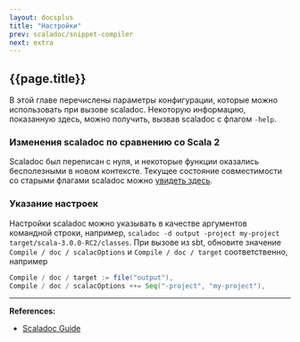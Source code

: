 ```yaml
---
layout: docsplus
title: "Настройки"
prev: scaladoc/snippet-compiler
next: extra
---
```


## {{page.title}}

В этой главе перечислены параметры конфигурации, которые можно использовать при вызове scaladoc. 
Некоторую информацию, показанную здесь, можно получить, вызвав scaladoc с флагом `-help`.

### Изменения scaladoc по сравнению со Scala 2

Scaladoc был переписан с нуля, и некоторые функции оказались бесполезными в новом контексте. 
Текущее состояние совместимости со старыми флагами scaladoc 
можно [увидеть здесь](https://github.com/lampepfl/dotty/issues/11907).

### Указание настроек

Настройки scaladoc можно указывать в качестве аргументов командной строки, 
например, `scaladoc -d output -project my-project target/scala-3.0.0-RC2/classes`. 
При вызове из sbt, 
обновите значение `Compile / doc / scalacOptions` и `Compile / doc / target` 
соответственно, например

```sbt
Compile / doc / target := file("output"),
Compile / doc / scalacOptions ++= Seq("-project", "my-project"),
```






---

**References:**
- [Scaladoc Guide](https://docs.scala-lang.org/scala3/guides/scaladoc/settings.html)
